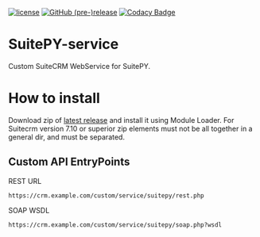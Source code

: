 [![license](https://img.shields.io/github/license/sanchezfauste/SuitePY-service.svg?style=flat-square)](LICENSE)
[![GitHub (pre-)release](https://img.shields.io/github/release/sanchezfauste/SuitePY-service/all.svg?style=flat-square)](https://github.com/sanchezfauste/SuitePY-service/releases/latest)
[![Codacy Badge](https://api.codacy.com/project/badge/Grade/e700fa1bba3f49f5b3fb61ea7cf8eb85)](https://www.codacy.com/app/sanchezfauste/SuitePY-service?utm_source=github.com&utm_medium=referral&utm_content=sanchezfauste/SuitePY-service&utm_campaign=Badge_Grade)

# SuitePY-service
Custom SuiteCRM WebService for SuitePY.

# How to install
Download zip of [latest release](https://github.com/sanchezfauste/SuitePY-service/releases/latest) and install it using Module Loader. For Suitecrm version 7.10 or superior zip elements must not be all together in a general dir, and must be separated.

## Custom API EntryPoints
REST URL
```
https://crm.example.com/custom/service/suitepy/rest.php
```

SOAP WSDL
```
https://crm.example.com/custom/service/suitepy/soap.php?wsdl
```

